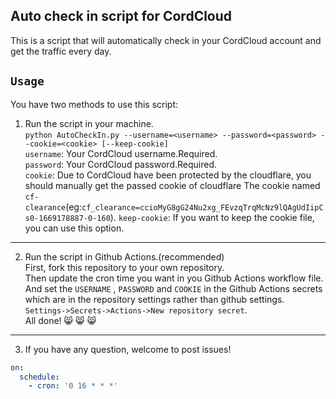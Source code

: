 ## Auto check in script for CordCloud

This is a script that will automatically check in your CordCloud account and get the traffic every day.

## `Usage`
You have two methods to use this script:

1. Run the script in your machine.  
`python AutoCheckIn.py --username=<username> --password=<password> --cookie=<cookie> [--keep-cookie]`  
`username`: Your CordCloud username.Required.  
`password`: Your CordCloud password.Required.  
`cookie`: Due to CordCloud have been protected by the cloudflare, you should manually get the passed cookie of cloudflare
The cookie named `cf-clearance`(eg:`cf_clearance=ccioMyG8gG24Nu2xg_FEvzqTrqMcNz9lQAgUdIipCs0-1669178887-0-160`).
`keep-cookie`: If you want to keep the cookie file, you can use this option.
***
2. Run the script in Github Actions.(recommended)  
First, fork this repository to your own repository.  
Then update the cron time you want in you Github Actions workflow file.  
And set the `USERNAME` , `PASSWORD` and `COOKIE` in the Github Actions secrets  which are in the repository settings rather than github settings.
`Settings->Secrets->Actions->New repository secret`.  
All done! :smile_cat: :smile_cat: :smile_cat:
***
3. If you have any question, welcome to post issues!
```yaml
on:
  schedule:
    - cron: '0 16 * * *'
```
